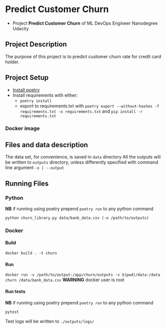 # Predict Customer Churn

- Project **Predict Customer Churn** of ML DevOps Engineer Nanodegree Udacity

## Project Description
The purpose of this project is to predict customer churn rate for credit card holder.

## Project Setup
- [Install poetry](https://python-poetry.org/docs/)
- Install requirements with either:
  - `poetry install`
  - export to requirements.txt with `poetry export --without-hashes -f requirements.txt -o requirements.txt` and `pip install -r requirements.txt`
### Docker image


## Files and data description
The data set, for convenience, is saved in `data` directory
All the outputs will be written to `outputs` directory, unless differently specified with command line argument `-o | --output`

## Running Files
### Python
**NB** if running using poetry prepend `poetry run` to any python command
```shell
python churn_library.py data/bank_data.csv (-o /path/to/outputs)
```
### Docker
#### Build
`docker build . -t churn`
#### Run
`docker run -v /path/to/output:/app/churn/outputs -v $(pwd)/data:/data churn /data/bank_data.csv`
**WARNING** docker user is root

#### Run tests
**NB** if running using poetry prepend `poetry run` to any python command
```shell
pytest
```
Test logs will be written to `./outputs/logs/`



